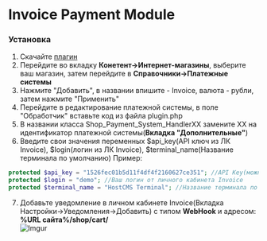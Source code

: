 <h1>Invoice Payment Module</h1>

<h3>Установка</h3>

1. Скачайте [плагин]()
2. Перейдите во вкладку **Конетент->Интернет-магазины**, выберите ваш магазин, затем перейдите в **Справочники->Платежные системы**
3. Нажмите "Добавить", в названии впишите - Invoice, валюта - рубли, затем нажмите "Применить"
4. Перейдите в редактирование платежной системы, в поле "Обработчик" вставьте код из файла plugin.php
5. В названии класса Shop_Payment_System_HandlerXX замените XX на идентификатор платежной системы(**Вкладка "Дополнительные"**)
6. Введите свои значения переменных $api_key(API ключ из ЛК Invoice), $login(логин из ЛК Invoice), $terminal_name(Название терминала по умолчанию)
Пример:
```php
protected $api_key = "1526fec01b5d11f4df4f2160627ce351"; //API Key(можно получить в ЛК Invoice)
protected $login = "demo"; //Ваш логин от личного кабинета Invoice
protected $terminal_name = "HostCMS Terminal"; //Название терминала по умолчанию(Н-р: "Магазин на диване")
```
7. Добавьте уведомление в личном кабинете Invoice(Вкладка Настройки->Уведомления->Добавить)
   с типом **WebHook** и адресом: **%URL сайта%/shop/cart/**<br>
   ![Imgur](https://imgur.com/lMmKhj1.png)